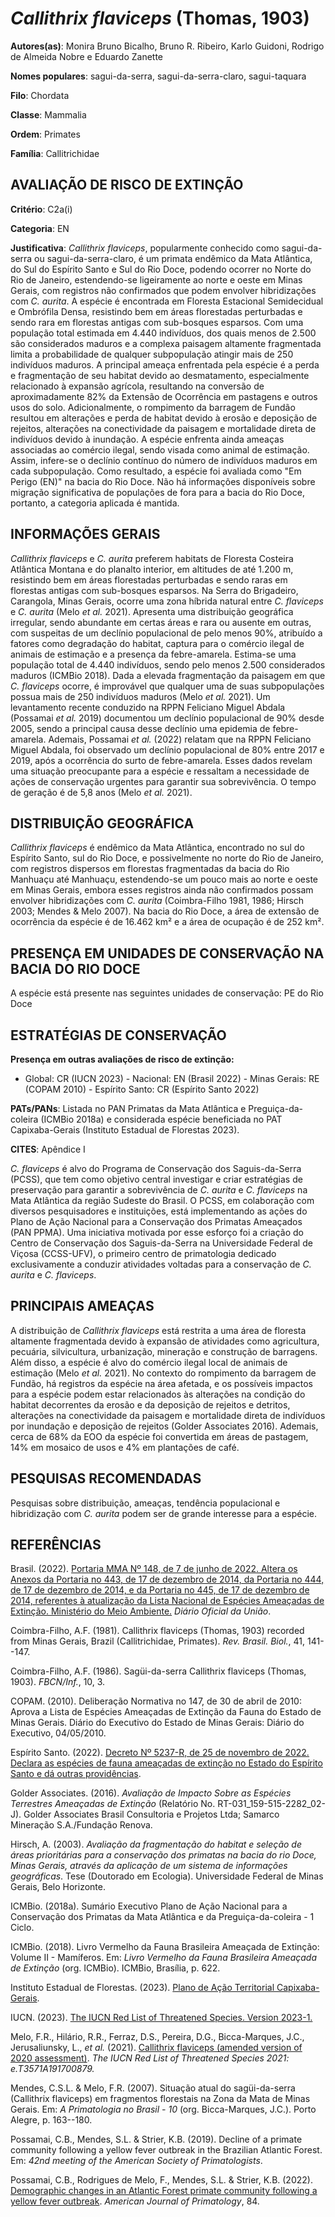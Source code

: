 # *Callithrix flaviceps* (Thomas, 1903)

**Autores(as)**: Monira Bruno Bicalho, Bruno R. Ribeiro, Karlo Guidoni, Rodrigo de Almeida Nobre e Eduardo Zanette

**Nomes populares**: sagui-da-serra, sagui-da-serra-claro, sagui-taquara

**Filo**: Chordata

**Classe**: Mammalia

**Ordem**: Primates

**Família**: Callitrichidae

## AVALIAÇÃO DE RISCO DE EXTINÇÃO

**Critério**: C2a(i)

**Categoria**: EN

**Justificativa**: *Callithrix flaviceps*, popularmente conhecido como sagui-da-serra ou sagui-da-serra-claro, é um primata endêmico da Mata Atlântica, do Sul do Espírito Santo e Sul do Rio Doce, podendo ocorrer no Norte do Rio de Janeiro, estendendo-se ligeiramente ao norte e oeste em Minas Gerais, com registros não confirmados que podem envolver hibridizações com *C. aurita*. A espécie é encontrada em Floresta Estacional Semidecidual e Ombrófila Densa, resistindo bem em áreas florestadas perturbadas e sendo rara em florestas antigas com sub-bosques esparsos. Com uma população total estimada em 4.440 indivíduos, dos quais menos de 2.500 são considerados maduros e a complexa paisagem altamente fragmentada limita a probabilidade de qualquer subpopulação atingir mais de 250 indivíduos maduros. A principal ameaça enfrentada pela espécie é a perda e fragmentação de seu habitat devido ao desmatamento, especialmente relacionado à expansão agrícola, resultando na
conversão de aproximadamente 82% da Extensão de Ocorrência em pastagens e outros usos do solo. Adicionalmente, o rompimento da barragem de Fundão resultou em alterações e perda de habitat devido à erosão e deposição de rejeitos, alterações na conectividade da paisagem e mortalidade direta de indivíduos devido à inundação. A espécie enfrenta ainda ameaças associadas ao comércio ilegal, sendo visada como animal de estimação. Assim, infere-se o declínio contínuo do número de indivíduos maduros em cada subpopulação.  Como resultado, a espécie foi avaliada como "Em Perigo (EN)" na bacia do Rio Doce. Não há informações disponíveis sobre migração significativa de populações de fora para a bacia do Rio Doce, portanto, a categoria aplicada é mantida.

## INFORMAÇÕES GERAIS

*Callithrix flaviceps* e *C. aurita* preferem habitats de Floresta Costeira Atlântica Montana e do planalto interior, em altitudes de até 1.200 m, resistindo bem em áreas florestadas perturbadas e sendo raras em florestas antigas com sub-bosques esparsos. Na Serra do Brigadeiro, Carangola, Minas Gerais, ocorre uma zona híbrida natural entre *C.  flaviceps* e *C. aurita* (Melo *et al.* 2021). Apresenta uma distribuição geográfica irregular, sendo abundante em certas áreas e rara ou ausente em outras, com suspeitas de um declínio populacional de pelo menos 90%, atribuído a fatores como degradação do habitat, captura para o comércio ilegal de animais de estimação e a presença da febre-amarela. Estima-se uma população total de 4.440 indivíduos, sendo pelo menos 2.500 considerados maduros (ICMBio 2018). Dada a elevada fragmentação da paisagem em que *C. flaviceps* ocorre, é improvável que qualquer uma de suas subpopulações possua mais de 250 indivíduos maduros
(Melo *et al.* 2021). Um levantamento recente conduzido na RPPN Feliciano Miguel Abdala (Possamai *et al.* 2019) documentou um declínio populacional de 90% desde 2005, sendo a principal causa desse declínio uma epidemia de febre-amarela. Ademais, Possamai *et al.* (2022) relatam que na RPPN Feliciano Miguel Abdala, foi observado um declínio populacional de 80% entre 2017 e 2019, após a ocorrência do surto de febre-amarela. Esses dados revelam uma situação preocupante para a espécie e ressaltam a necessidade de ações de conservação urgentes para garantir sua sobrevivência. O tempo de geração é de 5,8 anos (Melo *et al.* 2021).

## DISTRIBUIÇÃO GEOGRÁFICA

*Callithrix flaviceps* é endêmico da Mata Atlântica, encontrado no sul do Espírito Santo, sul do Rio Doce, e possivelmente no norte do Rio de Janeiro, com registros dispersos em florestas fragmentadas da bacia do Rio Manhuaçu até Manhuaçu, estendendo-se um pouco mais ao norte e oeste em Minas Gerais, embora esses registros ainda não confirmados possam envolver hibridizações com *C. aurita* (Coimbra-Filho 1981, 1986; Hirsch 2003; Mendes & Melo 2007). Na bacia do Rio Doce, a área de extensão de ocorrência da espécie é de 16.462 km² e a área de ocupação é de 252 km².

## PRESENÇA EM UNIDADES DE CONSERVAÇÃO NA BACIA DO RIO DOCE

A espécie está presente nas seguintes unidades de conservação: PE do Rio Doce

## ESTRATÉGIAS DE CONSERVAÇÃO

**Presença em outras avaliações de risco de extinção:**

-   Global: CR (IUCN 2023) -   Nacional: EN (Brasil 2022) -   Minas Gerais: RE (COPAM 2010) -   Espírito Santo: CR (Espírito Santo 2022)

**PATs/PANs**: Listada no PAN Primatas da Mata Atlântica e Preguiça-da-coleira (ICMBio 2018a) e considerada espécie beneficiada no PAT Capixaba-Gerais (Instituto Estadual de Florestas 2023).

**CITES**: Apêndice I

*C. flaviceps* é alvo do Programa de Conservação dos Saguis-da-Serra (PCSS), que tem como objetivo central investigar e criar estratégias de preservação para garantir a sobrevivência de *C. aurita* e *C.  flaviceps* na Mata Atlântica da região Sudeste do Brasil. O PCSS, em colaboração com diversos pesquisadores e instituições, está implementando as ações do Plano de Ação Nacional para a Conservação dos Primatas Ameaçados (PAN PPMA). Uma iniciativa motivada por esse esforço foi a criação do Centro de Conservação dos Saguis-da-Serra na Universidade Federal de Viçosa (CCSS-UFV), o primeiro centro de primatologia dedicado exclusivamente a conduzir atividades voltadas para a conservação de *C. aurita* e *C. flaviceps*.

## PRINCIPAIS AMEAÇAS

A distribuição de *Callithrix flaviceps* está restrita a uma área de floresta altamente fragmentada devido à expansão de atividades como agricultura, pecuária, silvicultura, urbanização, mineração e construção de barragens. Além disso, a espécie é alvo do comércio ilegal local de animais de estimação (Melo *et al.* 2021). No contexto do rompimento da barragem de Fundão, há registros da espécie na área afetada, e os possíveis impactos para a espécie podem estar relacionados às alterações na condição do habitat decorrentes da erosão e da deposição de rejeitos e detritos, alterações na conectividade da paisagem e mortalidade direta de indivíduos por inundação e deposição de rejeitos (Golder Associates 2016). Ademais, cerca de 68% da EOO da espécie foi convertida em áreas de pastagem, 14% em mosaico de usos e 4% em plantações de café.

## PESQUISAS RECOMENDADAS

Pesquisas sobre distribuição, ameaças, tendência populacional e hibridização com *C. aurita* podem ser de grande interesse para a espécie.

## REFERÊNCIAS

Brasil. (2022). [Portaria MMA Nº 148, de 7 de junho de 2022. Altera os Anexos da Portaria no 443, de 17 de dezembro de 2014, da Portaria no 444, de 17 de dezembro de 2014, e da Portaria no 445, de 17 de dezembro de 2014, referentes à atualização da Lista Nacional de Espécies Ameaçadas de Extinção. Ministério do Meio Ambiente.](https://in.gov.br/en/web/dou/-/portaria-mma-n-148-de-7-de-junho-de-2022-406272733) *Diário Oficial da União*.

Coimbra-Filho, A.F. (1981). Callithrix flaviceps (Thomas, 1903) recorded from Minas Gerais, Brazil (Callitrichidae, Primates). *Rev. Brasil.  Biol.*, 41, 141--147.

Coimbra-Filho, A.F. (1986). Sagüi-da-serra Callithrix flaviceps (Thomas, 1903). *FBCN/Inf.*, 10, 3.

COPAM. (2010). Deliberação Normativa no 147, de 30 de abril de 2010: Aprova a Lista de Espécies Ameaçadas de Extinção da Fauna do Estado de Minas Gerais. Diário do Executivo do Estado de Minas Gerais: Diário do Executivo, 04/05/2010.

Espírito Santo. (2022). [Decreto Nº 5237-R, de 25 de novembro de 2022.  Declara as espécies de fauna ameaçadas de extinção no Estado do Espírito Santo e dá outras providências](https://iema.es.gov.br/Media/iema/FAUNA/Decreto%205237-R_2022_25-Nov%20-%20Fauna%20(s-peixes)%20-%20Lista%20de%20Esp%C3%A9cies%20Amea%C3%A7adas%20de%20Extin%C3%A7%C3%A3o.pdf).

Golder Associates. (2016). *Avaliação de Impacto Sobre as Espécies Terrestres Ameaçadas de Extinção* (Relatório No.  RT-031_159-515-2282_02-J). Golder Associates Brasil Consultoria e Projetos Ltda; Samarco Mineração S.A./Fundação Renova.

Hirsch, A. (2003). *Avaliação da fragmentação do habitat e seleção de áreas prioritárias para a conservação dos primatas na bacia do rio Doce, Minas Gerais, através da aplicação de um sistema de informações geográficas*. Tese (Doutorado em Ecologia). Universidade Federal de Minas Gerais, Belo Horizonte.

ICMBio. (2018a). Sumário Executivo Plano de Ação Nacional para a Conservação dos Primatas da Mata Atlântica e da Preguiça-da-coleira - 1 Ciclo.

ICMBio. (2018). Livro Vermelho da Fauna Brasileira Ameaçada de Extinção: Volume II - Mamíferos. Em: *Livro Vermelho da Fauna Brasileira Ameaçada de Extinção* (org. ICMBio). ICMBio, Brasília, p. 622.

Instituto Estadual de Florestas. (2023). [Plano de Ação Territorial Capixaba-Gerais](http://www.ief.mg.gov.br/biodiversidade/-planodeacaoterritorialcapixabagerais).

IUCN. (2023). [The IUCN Red List of Threatened Species. Version 2023-1.](https://www.iucnredlist.org.)

Melo, F.R., Hilário, R.R., Ferraz, D.S., Pereira, D.G., Bicca-Marques, J.C., Jerusaliunsky, L., *et al.* (2021). [Callithrix flaviceps (amended version of 2020 assessment)](https://dx.doi.org/10.2305/IUCN.UK.2021-1.RLTS.T3571A191700879.en).  *The IUCN Red List of Threatened Species 2021: e.T3571A191700879.*

Mendes, C.S.L. & Melo, F.R. (2007). Situação atual do sagüi-da-serra (Callithrix flaviceps) em fragmentos florestais na Zona da Mata de Minas Gerais. Em: *A Primatologia no Brasil - 10* (org. Bicca-Marques, J.C.).  Porto Alegre, p. 163--180.

Possamai, C.B., Mendes, S.L. & Strier, K.B. (2019). Decline of a primate community following a yellow fever outbreak in the Brazilian Atlantic Forest. Em: *42nd meeting of the American Society of Primatologists*.

Possamai, C.B., Rodrigues de Melo, F., Mendes, S.L. & Strier, K.B.  (2022). [Demographic changes in an Atlantic Forest primate community following a yellow fever outbreak](https://doi.org/10.1002/ajp.23425).  *American Journal of Primatology*, 84.
